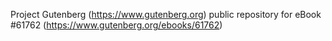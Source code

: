 Project Gutenberg (https://www.gutenberg.org) public repository for eBook #61762 (https://www.gutenberg.org/ebooks/61762)

